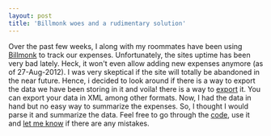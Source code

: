 ```yaml
---
layout: post
title: 'Billmonk woes and a rudimentary solution'
---
```


Over the past few weeks, I along with my roommates have been using <a title="Billmonk" href="https://www.billmonk.com/" target="_blank">Billmonk</a> to track our expenses. Unfortunately, the sites uptime has been very bad lately. Heck, it won't even allow adding new expenses anymore (as of 27-Aug-2012). I was very skeptical if the site will totally be abandoned in the near future. Hence, i decided to look around if there is a way to export the data we have been storing in it and voila! there is a way to <a title="export" href="https://www.billmonk.com/export" target="_blank">export</a> it. You can export your data in XML among other formats. Now, I had the data in hand but no easy way to summarize the expenses. So, I thought I would parse it and summarize the data. Feel free to go through the <a href="https://github.com/warunsl/Billmonk-Parser/blob/master/BillmonkParser.rb">code</a>, use it and <a title="let me know" href="https://twitter.com/warunsl" target="_blank">let me know</a> if there are any mistakes.
